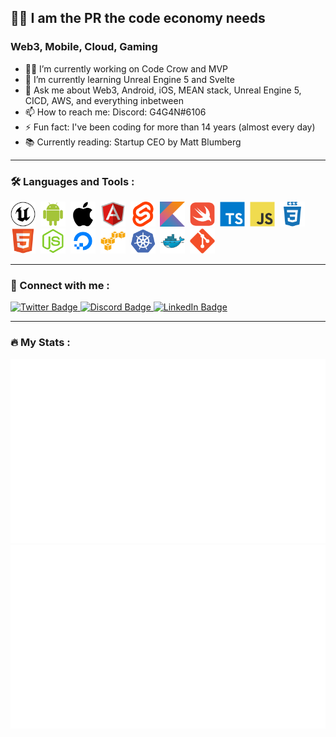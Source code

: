 ## 🦸‍♂️ I am the PR the code economy needs 
### Web3, Mobile, Cloud, Gaming
- 👨‍💻 I’m currently working on Code Crow and MVP
- 🌱 I’m currently learning Unreal Engine 5 and Svelte
- 💬 Ask me about Web3, Android, iOS, MEAN stack, Unreal Engine 5, CICD, AWS, and everything inbetween
- 📫 How to reach me: Discord: G4G4N#6106
- ⚡ Fun fact: I've been coding for more than 14 years (almost every day)
- 📚 Currently reading: Startup CEO by Matt Blumberg

---
### :hammer_and_wrench: Languages and Tools :

<div>
  <img src="https://github.com/devicons/devicon/blob/master/icons/unrealengine/unrealengine-original.svg"  title="Unreal Engine" alt="unreal engine" width="40" height="40"/>&nbsp;
  <img src="https://github.com/devicons/devicon/blob/master/icons/android/android-original.svg"  title="Android" alt="Android" width="40" height="40"/>&nbsp;
  <img src="https://github.com/devicons/devicon/blob/master/icons/apple/apple-original.svg"  title="Apple" alt="Apple" width="40" height="40"/>&nbsp;
  <img src="https://github.com/devicons/devicon/blob/master/icons/angularjs/angularjs-original.svg"  title="Angular" alt="Angular" width="40" height="40"/>&nbsp;
  <img src="https://github.com/devicons/devicon/blob/master/icons/svelte/svelte-original.svg"  title="Svelte" alt="Svelte" width="40" height="40"/>&nbsp;
  <img src="https://github.com/devicons/devicon/blob/master/icons/kotlin/kotlin-original.svg"  title="Kotlin" alt="Kotlin" width="40" height="40"/>&nbsp;
  <img src="https://github.com/devicons/devicon/blob/master/icons/swift/swift-original.svg"  title="Swift" alt="Swift" width="40" height="40"/>&nbsp;
  <img src="https://github.com/devicons/devicon/blob/master/icons/typescript/typescript-original.svg"  title="Typescript" alt="Typescript" width="40" height="40"/>&nbsp;
  <img src="https://github.com/devicons/devicon/blob/master/icons/javascript/javascript-original.svg" title="JavaScript" alt="JavaScript" width="40" height="40"/>&nbsp;
  <img src="https://github.com/devicons/devicon/blob/master/icons/css3/css3-plain-wordmark.svg"  title="CSS3" alt="CSS" width="40" height="40"/>&nbsp;
  <img src="https://github.com/devicons/devicon/blob/master/icons/html5/html5-original.svg" title="HTML5" alt="HTML" width="40" height="40"/>&nbsp;
  <img src="https://github.com/devicons/devicon/blob/master/icons/nodejs/nodejs-original.svg" title="NodeJS" alt="NodeJS" width="40" height="40"/>&nbsp;
  <img src="https://github.com/devicons/devicon/blob/master/icons/digitalocean/digitalocean-original.svg" title="Docker" alt="Docker" width="40" height="40"/>&nbsp;
  <img src="https://github.com/devicons/devicon/blob/master/icons/amazonwebservices/amazonwebservices-original.svg" title="AWS" alt="AWS" width="40" height="40"/>&nbsp;
  <img src="https://github.com/devicons/devicon/blob/master/icons/kubernetes/kubernetes-plain.svg" title="Kubernetes" alt="Kubernetes" width="40" height="40"/>&nbsp;     <img src="https://github.com/devicons/devicon/blob/master/icons/docker/docker-original.svg" title="Docker" alt="Docker" width="40" height="40"/>&nbsp;
  <img src="https://github.com/devicons/devicon/blob/master/icons/git/git-original.svg" title="Git" **alt="Git" width="40" height="40"/>
</div>

---

### 🤝 Connect with me :

<div id="badges">
  <a href="https://twitter.com/GaganSuie">
    <img src="https://img.shields.io/badge/Twitter-blue?style=for-the-badge&logo=twitter&logoColor=white" alt="Twitter Badge"/>
  </a>
  <a href="https://discord.gg/qUCsTfSGc8">
    <img src="https://img.shields.io/badge/Discord-7289DA?style=for-the-badge&logo=discord&logoColor=white" alt="Discord Badge"/>
  </a>
  <a href="https://www.linkedin.com/in/gagandeep-singh-135b2334/">
    <img src="https://img.shields.io/badge/LinkedIn-blue?style=for-the-badge&logo=linkedin&logoColor=white" alt="LinkedIn Badge"/>
  </a>
</div>

---

### :fire: My Stats :

![](https://raw.githubusercontent.com/gagan-suie/github-stats/master/generated/overview.svg#gh-dark-mode-only)
![](https://raw.githubusercontent.com/gagan-suie/github-stats/master/generated/languages.svg#gh-dark-mode-only)


<!-- <a href="https://github.com/gagan-suie"><img align="center" src="https://github-readme-stats.vercel.app/api?username=gagan-suie&show_icons=true&include_all_commits=true&theme=buefy&hide_border=true" alt="Gagan's github stats" /></a> -->
<!-- | <a href="https://github.com/gagan-suie"><img align="center" src="https://github-readme-stats.vercel.app/api?username=gagan-suie&show_icons=true&include_all_commits=true&theme=buefy&hide_border=true" alt="Gagan's github stats" /></a> | <a href="https://github.com/gagan-suie"><img align="center" src="https://github-readme-stats.vercel.app/api/top-langs/?username=gagan-suie&layout=compact&theme=buefy&hide_border=true" /></a> |
| ------------- | ------------- | -->
